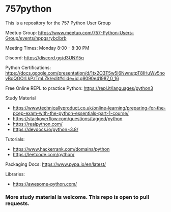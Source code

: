 # 757python
This is a repository for the 757 Python User Group

Meetup Group:
https://www.meetup.com/757-Python-Users-Group/events/hppgsrybclbrb

Meeting Times:
Monday 8:00 - 8:30 PM

Discord:
https://discord.gg/d3UNY5q

Python Certifications:
https://docs.google.com/presentation/d/1tx2O3T5w5I6NwnutpT8IHuWv5novBoQGOrLkPzTmLZk/edit#slide=id.g9090e41987_0_16

Free Online REPL to practice Python:
https://repl.it/languages/python3

Study Material

 - https://www.technicallyproduct.co.uk/online-learning/preparing-for-the-pcep-exam-with-the-python-essentials-part-1-course/
 - https://stackoverflow.com/questions/tagged/python
 - https://realpython.com/
 - https://devdocs.io/python~3.8/
 
Tutorials:
 - https://www.hackerrank.com/domains/python
 - https://leetcode.com/python/

Packaging Docs:
https://www.pypa.io/en/latest/

Libraries:
 - https://awesome-python.com/
 
### More study material is welcome. This repo is open to pull requests.

